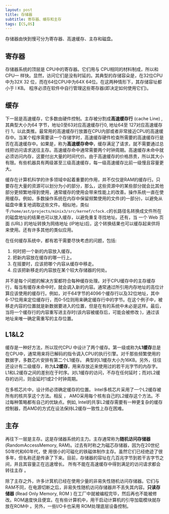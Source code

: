 ```yaml
---
layout: post
title: 存储器
subtitle: 寄存器、缓存和主存
tags: [CS,OS]
---
```


存储器由快到慢可分为寄存器、高速缓存、主存和磁盘。

## 寄存器

存储器系统的顶层是 CPU中的寄存器。它们用与 CPU相同的材料制成，所以和 CPU一 样快。显然，访问它们是没有时延的。其典型的存储容朵是，在32位CPU中为32X 32 位，而在64位CPU中为64X 64位。在这两种情形下，其存储容址都小于 l KB。 程序必须在软件中自行管理这些寄存器(即决定如何使用它们)。

## 缓存

下一层是高速缓存，它多数由硬件控制。主存被分割成**高速缓存行** (cache Line) , 其典型大小为64 字节，地址0至63对应高速缓存行0, 地址64至 127对应高速缓存行 1，以此类推。最常用的高速缓存行放置在CPU内部或者非常接近CPU的高速缓存中。当某个程序需要读一个存储字时，高速缓存硬件检查所需要的高速缓存行是否在高速缓存中。如果是，称为**高速缓存命中**，缓存满足了请求，就不需要通过总线把访问请求送往主存。高速缓存命中通常需要两个时钟周期。高速缓存未命中就必须访问内存，这要付出大量的时间代价。由于高速缓存的价格昂贵，所以其大小有限。有些机器具有两级甚至三级高速缓存，每一级高速缓存比前一级慢且容量更大。

缓存在计算机科学的许多领域中起着重要的作用，并不仅仅是RAM的缓存行。只要存在大量的资源可以划分为小的部分，那么，这些资源中的某些部分就会比其他部分更频繁地得到使用，通常缓存的使用会带来性能上的改善。操作系统一直在使用缓存。例如，多数操作系统在内存中保留频繁使用的文件(的一部分)，以避免从磁盘中重复地调取这些文件。相似地，类似千`/home/ast/projects/minix3/src/kernef/cfock.c`的长路径名转换成文件所在的磁盘地址的结果也可以放入缓存，以避免重复寻找地址。还有，当 一个 Web 页面 (URL) 的地址转换为网络地址 (IP地址)后，这个转换结果也可以缓存起来供将来使用。还有许多其他的类似应用。

在任何缓存系统中，都有若干需要尽快考虑的问题，包括:

1. 何时把一个新的内容放入缓存。
2. 把新内容放在缓存的哪一行上。
3. 在摇要时，应该把哪个内容从缓存中移走。
4. 应该把新移走的内容放在某个较大存储器的何处。

并不是每个问题的解决方案都符合每种缓存处理。对于CPU缓存中的主存缓存行，每当有缓存未命中时，就会调入新的内容。通常通过所引用内存地址的高位计算应该使用的缓存行。例如，对千64字节的4096个缓存行以及32位地址，其中 6-17位用来定位缓存行，而0-5位则用来确定缓存行中的字节。在这个例子中，被移走内容的位置就是新数据要进入的位置，但是在有的系统中未必是这样。最后，当将一个缓存行的内容重写进主存时(该内容被缓存后，可能会被修改 )，通过该地址来唯一确定需重写的主存位置。

## L1&L2

缓存是一种好方法，所以现代CPU 中设计了两个缓存。第一级或称为**L1缓存**总是在CPU中，通常用来将已解码的指令调入CPU的执行引擎。对千那些频繁使用的数据字，多数芯片安排有第二个L1缓存。 典型的L1缓存大小为16KB。另外，往往还设计有二级缓存，称为**L2缓存**，用来存放近来使用过的若干兆字节的内存字。L1和L2缓存之间的差别在于时序。对L1缓存的访问，不存在任何延时；而对L2缓存的访问，则会延时1或2个时钟周期。

在多核芯片中，设计师必须确定缓存的位置。 lntel多核芯片采用了一个L2缓存被所有的核共享这个方法。相反 ，  AMO采用每个核有自己的L2缓存这个方法。不过每种策略都有自己的优缺点。例如, Intel的共享L2缓存需要有一种更复杂的缓存控制器，而AMD的方式在设法保持L2缓存一致性上存在困难。

## 主存

再往下一层是主存。这是存储器系统的主力。主存通常称为**随机访问存储器** (RandomAccessMemory, RAM)。过去有时称之为磁芯存储器，因为在20世纪50年代和60年代，使 用很小的可磁化的铁磁体制作主存。虽然它们已经绝迹了很多年，但名称还是传承了下来。目前，存储器的容址在几百兆字节到若干吉字节之间，井且其容量正在迅速增长。 所有不能在高速缓存中得到满足的访问请求都会转往主存 。

除了主存之外，许多计箕机已经在使用少量的非易失性随机访问存储器。它们与 RAM不同，在电源切断之后，非易失性随机访问存储器井不丢失其内容。**只读存储器** (Read Only Memory, ROM ) 在工厂中就被编程完毕，然后再也不能被修改。ROM速度快且便宜。在有些计算机中，用干启动计算机的引导加载模块就存放在ROM中 。另外，一些I/O卡也采用 ROM处理底层设备控制。
